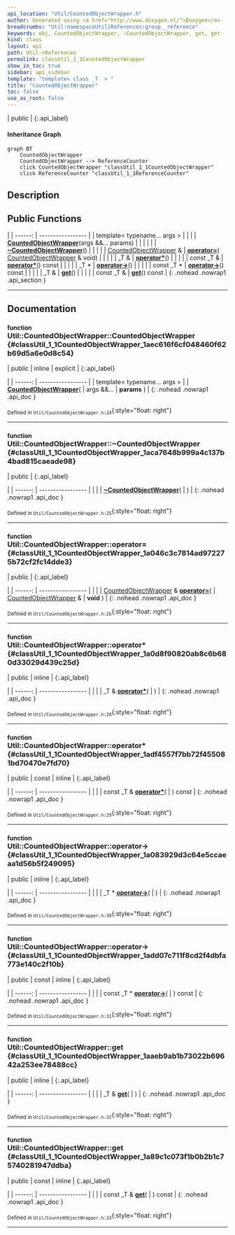 ```yaml
---
api_location: "Util/CountedObjectWrapper.h"
author: Generated using <a href="http://www.doxygen.nl/">Doxygen</a>
breadcrumbs: "Util:namespaceUtil|References:group__reference"
keywords: obj, CountedObjectWrapper, ~CountedObjectWrapper, get, get
kind: class
layout: api
path: Util->References
permalink: classUtil_1_1CountedObjectWrapper
show_in_toc: true
sidebar: api_sidebar
template: "template< class _T  > "
title: "CountedObjectWrapper"
toc: false
use_as_root: false
---
```


| public |
{:.api_label}

#### Inheritance Graph

```mermaid
graph BT
	CountedObjectWrapper
	CountedObjectWrapper --> ReferenceCounter
	click CountedObjectWrapper "classUtil_1_1CountedObjectWrapper"
	click ReferenceCounter "classUtil_1_1ReferenceCounter"
```

## Description





## Public Functions

|
| ------: | ----------------- |
| template< typename... args >  | |
|  | **[CountedObjectWrapper](#classUtil_1_1CountedObjectWrapper_1aec616f6cf048460f62b69d5a6e0d8c54)**(args &&... params) |
|  | |
|  | **[~CountedObjectWrapper](#classUtil_1_1CountedObjectWrapper_1aca7648b999a4c137b4bad815caeade98)**() |
|  | |
| [CountedObjectWrapper](classUtil_1_1CountedObjectWrapper) & | **[operator=](#classUtil_1_1CountedObjectWrapper_1a046c3c7814ad972275b72cf2fc14dde3)**( [CountedObjectWrapper](classUtil_1_1CountedObjectWrapper) & void) |
|  | |
| _T & | **[operator*](#classUtil_1_1CountedObjectWrapper_1a0d8f90820ab8c6b680d33029d439c25d)**() |
|  | |
| const _T & | **[operator*](#classUtil_1_1CountedObjectWrapper_1adf4557f7bb72f455081bd70470e7fd70)**() const |
|  | |
| _T * | **[operator-&gt;](#classUtil_1_1CountedObjectWrapper_1a083929d3c64e5ccaeaa1d56b5f249095)**() |
|  | |
| const _T * | **[operator-&gt;](#classUtil_1_1CountedObjectWrapper_1add07c711f8cd2f4dbfa773e140c2f10b)**() const |
|  | |
| _T & | **[get](#classUtil_1_1CountedObjectWrapper_1aaeb9ab1b73022b69642a253ee78488cc)**() |
|  | |
| const _T & | **[get](#classUtil_1_1CountedObjectWrapper_1a89c1c073f1b0b2b1c75740281947ddba)**() const |
{: .nohead .nowrap1 .api_section }


-------------------------------------------------------------------

## Documentation

### <small>function</small><br/> Util::CountedObjectWrapper::CountedObjectWrapper {#classUtil_1_1CountedObjectWrapper_1aec616f6cf048460f62b69d5a6e0d8c54}

| public | inline | explicit |
{:.api_label}

|
| ------: | ----------------- |
| template< typename... args > |
|  **[CountedObjectWrapper](#classUtil_1_1CountedObjectWrapper_1aec616f6cf048460f62b69d5a6e0d8c54)**( | args &&... | **params** ) |
{: .nohead .nowrap1 .api_doc }





<sub>Defined in `Util/CountedObjectWrapper.h:24`</sub>{:style="float: right"}

-------------------------------------------------------------------

### <small>function</small><br/> Util::CountedObjectWrapper::~CountedObjectWrapper {#classUtil_1_1CountedObjectWrapper_1aca7648b999a4c137b4bad815caeade98}

| public |
{:.api_label}

|
| ------: | ----------------- |
|  |
|  **[~CountedObjectWrapper](#classUtil_1_1CountedObjectWrapper_1aca7648b999a4c137b4bad815caeade98)**( |  ) |
{: .nohead .nowrap1 .api_doc }





<sub>Defined in `Util/CountedObjectWrapper.h:25`</sub>{:style="float: right"}

-------------------------------------------------------------------

### <small>function</small><br/> Util::CountedObjectWrapper::operator= {#classUtil_1_1CountedObjectWrapper_1a046c3c7814ad972275b72cf2fc14dde3}

| public |
{:.api_label}

|
| ------: | ----------------- |
|  |
| [CountedObjectWrapper](classUtil_1_1CountedObjectWrapper) & **[operator=](#classUtil_1_1CountedObjectWrapper_1a046c3c7814ad972275b72cf2fc14dde3)**( |  [CountedObjectWrapper](classUtil_1_1CountedObjectWrapper) & | **void** ) |
{: .nohead .nowrap1 .api_doc }





<sub>Defined in `Util/CountedObjectWrapper.h:26`</sub>{:style="float: right"}

-------------------------------------------------------------------

### <small>function</small><br/> Util::CountedObjectWrapper::operator* {#classUtil_1_1CountedObjectWrapper_1a0d8f90820ab8c6b680d33029d439c25d}

| public | inline |
{:.api_label}

|
| ------: | ----------------- |
|  |
| _T & **[operator*](#classUtil_1_1CountedObjectWrapper_1a0d8f90820ab8c6b680d33029d439c25d)**( |  ) |
{: .nohead .nowrap1 .api_doc }





<sub>Defined in `Util/CountedObjectWrapper.h:28`</sub>{:style="float: right"}

-------------------------------------------------------------------

### <small>function</small><br/> Util::CountedObjectWrapper::operator* {#classUtil_1_1CountedObjectWrapper_1adf4557f7bb72f455081bd70470e7fd70}

| public | const | inline |
{:.api_label}

|
| ------: | ----------------- |
|  |
| const _T & **[operator*](#classUtil_1_1CountedObjectWrapper_1adf4557f7bb72f455081bd70470e7fd70)**( |  ) const |
{: .nohead .nowrap1 .api_doc }





<sub>Defined in `Util/CountedObjectWrapper.h:29`</sub>{:style="float: right"}

-------------------------------------------------------------------

### <small>function</small><br/> Util::CountedObjectWrapper::operator-&gt; {#classUtil_1_1CountedObjectWrapper_1a083929d3c64e5ccaeaa1d56b5f249095}

| public | inline |
{:.api_label}

|
| ------: | ----------------- |
|  |
| _T * **[operator-&gt;](#classUtil_1_1CountedObjectWrapper_1a083929d3c64e5ccaeaa1d56b5f249095)**( |  ) |
{: .nohead .nowrap1 .api_doc }





<sub>Defined in `Util/CountedObjectWrapper.h:30`</sub>{:style="float: right"}

-------------------------------------------------------------------

### <small>function</small><br/> Util::CountedObjectWrapper::operator-&gt; {#classUtil_1_1CountedObjectWrapper_1add07c711f8cd2f4dbfa773e140c2f10b}

| public | const | inline |
{:.api_label}

|
| ------: | ----------------- |
|  |
| const _T * **[operator-&gt;](#classUtil_1_1CountedObjectWrapper_1add07c711f8cd2f4dbfa773e140c2f10b)**( |  ) const |
{: .nohead .nowrap1 .api_doc }





<sub>Defined in `Util/CountedObjectWrapper.h:31`</sub>{:style="float: right"}

-------------------------------------------------------------------

### <small>function</small><br/> Util::CountedObjectWrapper::get {#classUtil_1_1CountedObjectWrapper_1aaeb9ab1b73022b69642a253ee78488cc}

| public | inline |
{:.api_label}

|
| ------: | ----------------- |
|  |
| _T & **[get](#classUtil_1_1CountedObjectWrapper_1aaeb9ab1b73022b69642a253ee78488cc)**( |  ) |
{: .nohead .nowrap1 .api_doc }





<sub>Defined in `Util/CountedObjectWrapper.h:32`</sub>{:style="float: right"}

-------------------------------------------------------------------

### <small>function</small><br/> Util::CountedObjectWrapper::get {#classUtil_1_1CountedObjectWrapper_1a89c1c073f1b0b2b1c75740281947ddba}

| public | const | inline |
{:.api_label}

|
| ------: | ----------------- |
|  |
| const _T & **[get](#classUtil_1_1CountedObjectWrapper_1a89c1c073f1b0b2b1c75740281947ddba)**( |  ) const |
{: .nohead .nowrap1 .api_doc }





<sub>Defined in `Util/CountedObjectWrapper.h:33`</sub>{:style="float: right"}

-------------------------------------------------------------------


